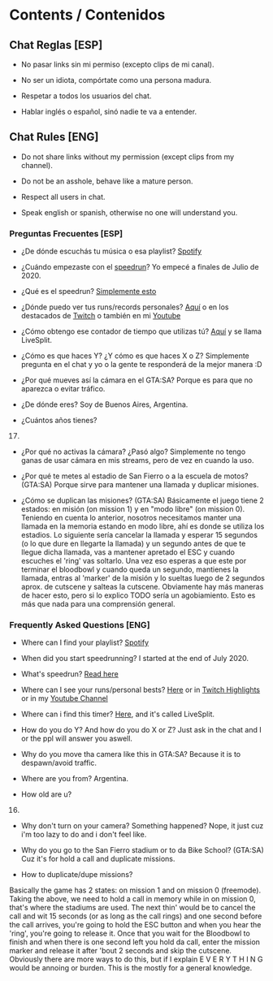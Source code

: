 # Contents / Contenidos

## Chat Reglas [ESP]

- No pasar links sin mi permiso (excepto clips de mi canal).

- No ser un idiota, compórtate como una persona madura.

- Respetar a todos los usuarios del chat.

- Hablar inglés o español, sinó nadie te va a entender.

## Chat Rules [ENG]

- Do not share links without my permission (except clips from my channel).

- Do not be an asshole, behave like a mature person.

- Respect all users in chat.

- Speak english or spanish, otherwise no one will understand you.

### Preguntas Frecuentes [ESP]

- ¿De dónde escuchás tu música o esa playlist?
[Spotify](https://open.spotify.com/playlist/0yiICZMIVct6Ft700pwm2G?si=d02cebf303284cef) 

- ¿Cuándo empezaste con el [speedrun](https://es.wikipedia.org/wiki/Speedrun)?
Yo empecé a finales de Julio de 2020.

- ¿Qué es el speedrun?
[Simplemente esto](https://es.wikipedia.org/wiki/Speedrun)

- ¿Dónde puedo ver tus runs/records personales?
[Aquí](https://speedrun.com/user/choripanycristi) o en los destacados de [Twitch](https://twitch.tv/choripanycristi) o también en mi [Youtube](https://www.youtube.com/channel/UC1sU44imF8LOssvHbyZkfRw)

- ¿Cómo obtengo ese contador de tiempo que utilizas tú?
[Aquí](https://livesplit.org) y se llama LiveSplit.

- ¿Cómo es que haces Y? ¿Y cómo es que haces X o Z?
Simplemente pregunta en el chat y yo o la gente te responderá de la mejor manera :D

- ¿Por qué mueves así la cámara en el GTA:SA?
Porque es para que no aparezca o evitar tráfico.

- ¿De dónde eres?
Soy de Buenos Aires, Argentina.

- ¿Cuántos años tienes?
17.

- ¿Por qué no activas la cámara? ¿Pasó algo?
Simplemente no tengo ganas de usar cámara en mis streams, pero de vez en cuando la uso.

- ¿Por qué te metes al estadio de San Fierro o a la escuela de motos? (GTA:SA)
Porque sirve para mantener una llamada y duplicar misiones.

- ¿Cómo se duplican las misiones? (GTA:SA)
Básicamente el juego tiene 2 estados: en misión (on mission 1) y en "modo libre" (on mission 0).
Teniendo en cuenta lo anterior, nosotros necesitamos manter una llamada en la memoria estando en modo libre, ahí es donde se utiliza los estadios.
Lo siguiente sería cancelar la llamada y esperar 15 segundos (o lo que dure en llegarte la llamada) y un segundo antes de que te llegue dicha llamada, vas a mantener apretado el ESC y cuando escuches el 'ring' vas soltarlo.
Una vez eso esperas a que este por terminar el bloodbowl y cuando queda un segundo, mantienes la llamada, entras al 'marker' de la misión y lo sueltas luego de 2 segundos aprox. de cutscene y salteas la cutscene.
Obviamente hay más maneras de hacer esto, pero si lo explico TODO sería un agobiamiento. Esto es más que nada para una comprensión general.

### Frequently Asked Questions [ENG]

- Where can I find your playlist?
[Spotify](https://open.spotify.com/playlist/0yiICZMIVct6Ft700pwm2G?si=d02cebf303284cef) 

- When did you start speedrunning?
I started at the end of July 2020.

- What's speedrun?
[Read here](https://en.wikipedia.org/wiki/Speedrun)

- Where can I see your runs/personal bests?
[Here](https://speedrun.com/user/choripanycristi) or in [Twitch Highlights](https://twitch.tv/choripanycristi) or in my [Youtube Channel](https://www.youtube.com/channel/UC1sU44imF8LOssvHbyZkfRw)

- Where can i find this timer?
[Here](https://livesplit.org), and it's called LiveSplit.

- How do you do Y? And how do you do X or Z?
Just ask in the chat and I or the ppl will answer you aswell.

- Why do you move tha camera like this in GTA:SA?
Because it is to despawn/avoid traffic.

- Where are you from?
Argentina.

- How old are u?
16.

- Why don't turn on your camera? Something happened?
Nope, it just cuz i'm too lazy to do and i don't feel like.

- Why do you go to the San Fierro stadium or to da Bike School? (GTA:SA)
Cuz it's for hold a call and duplicate missions.

- How to duplicate/dupe missions?

Basically the game has 2 states: on mission 1 and on mission 0 (freemode).
Taking the above, we need to hold a call in memory while in on mission 0, that's where the stadiums are used.
The next thin' would be to cancel the call and wit 15 seconds (or as long as the call rings) and one second before the call arrives,
you're going to hold the ESC button and when you hear the 'ring', you're going to release it.
Once that you wait for the Bloodbowl to finish and when there is one second left you hold da call, enter the mission marker and release it after 'bout 2 seconds and skip the cutscene.
Obviously there are more ways to do this, but if I explain E V E R Y T H I N G would be annoing or burden.
This is the mostly for a general knowledge.
